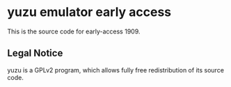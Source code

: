 yuzu emulator early access
=============

This is the source code for early-access 1909.

## Legal Notice

yuzu is a GPLv2 program, which allows fully free redistribution of its source code.
